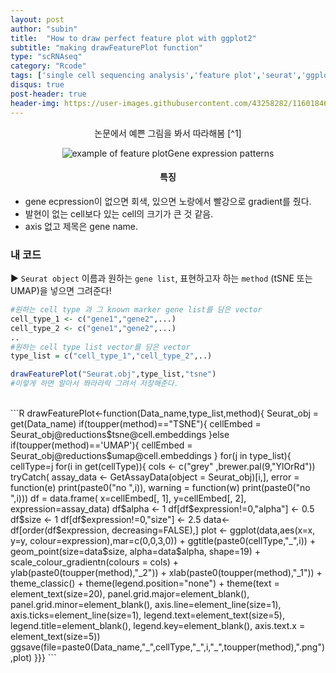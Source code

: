 ```yaml
---
layout: post
author: "subin"
title:  "How to draw perfect feature plot with ggplot2"
subtitle: "making drawFeaturePlot function"
type: "scRNAseq"
category: "Rcode"
tags: ['single cell sequencing analysis','feature plot','seurat','ggplot2','featurePlot']
disqus: true
post-header: true
header-img: https://user-images.githubusercontent.com/43258282/116018464-06321380-a67d-11eb-9975-f742c1f2b5fe.png
---
```

<center>논문에서 예쁜 그림을 봐서 따라해봄 [^1] </center>
<p align="center"><img src="https://user-images.githubusercontent.com/43258282/116025994-b65b4880-a68c-11eb-94af-056ac7005906.jpg" alt="example of feature plot">Gene expression patterns</p>


#### <center> **특징** </center>
- gene ecpression이 없으면 회색, 있으면 노랑에서 빨강으로 gradient를 줬다.
- 발현이 없는 cell보다 있는 cell의  크기가 큰 것 같음.
- axis 없고 제목은 gene name.


### 내 코드
▶ `Seurat object` 이름과 원하는 `gene list`,  표현하고자 하는 `method` (tSNE 또는 UMAP)을 넣으면 그려준다!  

```R
#원하는 cell type 과 그 known marker gene list를 담은 vector
cell_type_1 <- c("gene1","gene2",...) 
cell_type_2 <- c("gene1","gene2",...)
..
#원하는 cell type list vector를 담은 vector
type_list = c("cell_type_1","cell_type_2",..)

drawFeaturePlot("Seurat.obj",type_list,"tsne")
#이렇게 하면 알아서 쫘라라락 그려서 저장해준다.
```
<br/>
```R
drawFeaturePlot<-function(Data_name,type_list,method){
  Seurat_obj = get(Data_name)
  if(toupper(method)=="TSNE"){
		cellEmbed = Seurat_obj@reductions$tsne@cell.embeddings
  	}else if(toupper(method)=='UMAP'){
		cellEmbed = Seurat_obj@reductions$umap@cell.embeddings
  	}
  for(j in type_list){
    cellType=j
    for(i in get(cellType)){
      cols <- c("grey" ,brewer.pal(9,"YlOrRd"))
      tryCatch(
        assay_data <- GetAssayData(object = Seurat_obj)[i,],
        error = function(e) print(paste0("no ",i)),
        warning = function(w) print(paste0("no ",i)))
        df = data.frame(
            x=cellEmbed[, 1], 
            y=cellEmbed[, 2], 
            expression=assay_data)
        df$alpha <- 1
        df[df$expression!=0,"alpha"] <- 0.5
        df$size <- 1
        df[df$expression!=0,"size"] <- 2.5
        data<-df[order(df$expression, decreasing=FALSE),]
        plot <- ggplot(data,aes(x=x, y=y, colour=expression),mar=c(0,0,3,0)) + 
          ggtitle(paste0(cellType,"_",i)) +
            geom_point(size=data$size, alpha=data$alpha, shape=19) + 
            scale_colour_gradientn(colours = cols) +
            ylab(paste0(toupper(method),"_2")) + xlab(paste0(toupper(method),"_1")) + 
          theme_classic() + theme(legend.position="none") +
            theme(text = element_text(size=20),
            panel.grid.major=element_blank(),
            panel.grid.minor=element_blank(), 
            axis.line=element_line(size=1),
            axis.ticks=element_line(size=1),
            legend.text=element_text(size=5), 
            legend.title=element_blank(),
            legend.key=element_blank(),
            axis.text.x = element_text(size=5)) 
        ggsave(file=paste0(Data_name,"_",cellType,"_",i,"_",toupper(method),".png"),plot)
    }}}
```

<br/><br/><br/><br/><br/>



[^1]: Rosenberg, Alexander B., et al. ["Single-cell profiling of the developing mouse brain and spinal cord with split-pool barcoding."](https://science.sciencemag.org/content/360/6385/176) Science 360.6385 (2018): 176-182. 